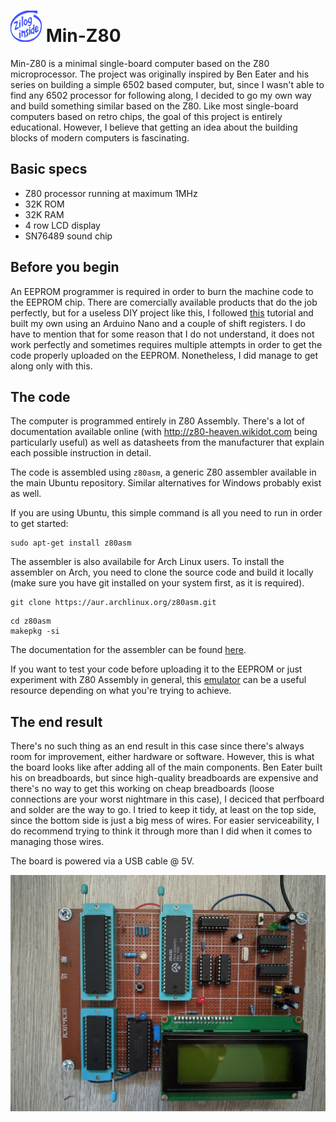# <img src="https://github.com/VladThodo/minZ80/blob/main/zilog_inside.png" width="50" height="50"/> Min-Z80
Min-Z80 is a minimal single-board computer based on the Z80 microprocessor. The project was originally inspired by Ben Eater and his series on building a simple 6502 based computer, but, since I wasn't able to find any 6502 processor for following along, I decided to go my own way and build something similar based on the Z80. Like most single-board computers based on retro chips, the goal of this project is entirely educational. However, I believe that getting an idea about the building blocks of modern computers is fascinating.

## Basic specs

* Z80 processor running at maximum 1MHz
* 32K ROM
* 32K RAM
* 4 row LCD display
* SN76489 sound chip

## Before you begin

An EEPROM programmer is required in order to burn the machine code to the EEPROM chip. There are comercially available products that do the job perfectly, but for a useless DIY project like this, I followed <a href="https://github.com/nathsou/EEPROM-Burner#readme">this</a> tutorial and built my own using an Arduino Nano and a couple of shift registers. I do have to mention that for some reason that I do not understand, it does not work perfectly and sometimes requires multiple attempts in order to get the code properly uploaded on the EEPROM. Nonetheless, I did manage to get along only with this.

## The code

The computer is programmed entirely in Z80 Assembly. There's a lot of documentation available online (with http://z80-heaven.wikidot.com being particularly useful) as well as datasheets from the manufacturer that explain each possible instruction in detail.

The code is assembled using `z80asm`, a generic Z80 assembler available in the main Ubuntu repository. Similar alternatives for Windows probably exist as well.

If you are using Ubuntu, this simple command is all you need to run in order to get started:

```   
sudo apt-get install z80asm
```

The assembler is also availabile for Arch Linux users. To install the assembler on Arch, you need to clone the source code and build it locally (make sure you have git installed on your system first, as it is required).

```
git clone https://aur.archlinux.org/z80asm.git
```

```
cd z80asm
makepkg -si
```

The documentation for the assembler can be found [here](https://www.nongnu.org/z80asm/).

If you want to test your code before uploading it to the EEPROM or just experiment with Z80 Assembly in general, this [emulator](https://github.com/sklivvz/z80) can be a useful resource depending on what you're trying to achieve.

## The end result

There's no such thing as an end result in this case since there's always room for improvement, either hardware or software. However, this is what the board looks like after adding all of the main components. Ben Eater built his on breadboards, but since high-quality breadboards are expensive and there's no way to get this working on cheap breadboards (loose connections are your worst nightmare in this case), I deciced that perfboard and solder are the way to go. I tried to keep it tidy, at least on the top side, since the bottom side is just a big mess of wires. For easier serviceability, I do recommend trying to think it through more than I did when it comes to managing those wires.

The board is powered via a USB cable @ 5V.

<img src="https://github.com/VladThodo/minZ80/blob/main/board.jpeg"/>
